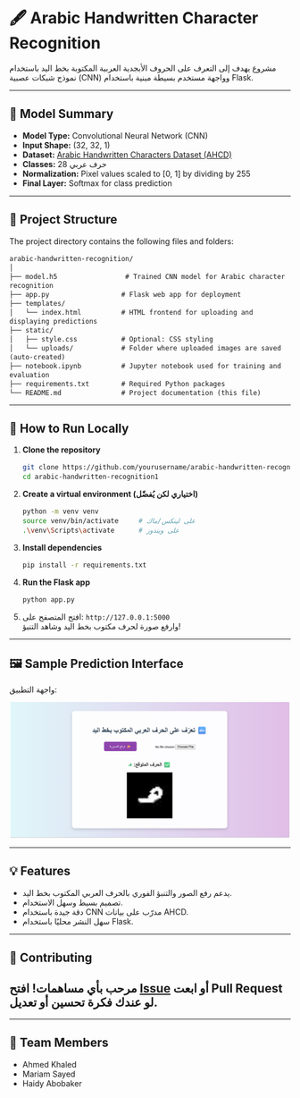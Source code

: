 
# 🖋️ Arabic Handwritten Character Recognition

مشروع يهدف إلى التعرف على الحروف الأبجدية العربية المكتوبة بخط اليد باستخدام نموذج شبكات عصبية (CNN) وواجهة مستخدم بسيطة مبنية باستخدام Flask.

---

## 🧠 Model Summary

- **Model Type:** Convolutional Neural Network (CNN)
- **Input Shape:** (32, 32, 1)
- **Dataset:** [Arabic Handwritten Characters Dataset (AHCD)](https://www.kaggle.com/datasets/mloey1/ahcd1)
- **Classes:** 28 حرف عربي
- **Normalization:** Pixel values scaled to [0, 1] by dividing by 255
- **Final Layer:** Softmax for class prediction

---

## 📁 Project Structure
The project directory contains the following files and folders:

```
arabic-handwritten-recognition/
│
├── model.h5                 # Trained CNN model for Arabic character recognition
├── app.py                  # Flask web app for deployment
├── templates/
│   └── index.html          # HTML frontend for uploading and displaying predictions
├── static/
│   ├── style.css           # Optional: CSS styling
│   └── uploads/            # Folder where uploaded images are saved (auto-created)
├── notebook.ipynb          # Jupyter notebook used for training and evaluation
├── requirements.txt        # Required Python packages
└── README.md               # Project documentation (this file)
```

---

## 🚀 How to Run Locally

1. **Clone the repository**
   ```bash
   git clone https://github.com/yourusername/arabic-handwritten-recognition1.git
   cd arabic-handwritten-recognition1
   ```

2. **Create a virtual environment (اختياري لكن يُفضّل)**
   ```bash
   python -m venv venv
   source venv/bin/activate     # على لينكس/ماك
   .\venv\Scripts\activate      # على ويندوز
   ```

3. **Install dependencies**
   ```bash
   pip install -r requirements.txt
   ```

4. **Run the Flask app**
   ```bash
   python app.py
   ```

5. افتح المتصفح على: `http://127.0.0.1:5000`  
   وارفع صورة لحرف مكتوب بخط اليد وشاهد التنبؤ!

---
## 🖼️ Sample Prediction Interface

واجهة التطبيق:

<p align="center">
  <img src="static/sample.png" width="500" alt="واجهة التطبيق">
</p>



---

## 💡 Features

- يدعم رفع الصور والتنبؤ الفوري بالحرف العربي المكتوب بخط اليد.
- تصميم بسيط وسهل الاستخدام.
- دقة جيدة باستخدام CNN مدرّب على بيانات AHCD.
- سهل النشر محليًا باستخدام Flask.

---


## 🤝 Contributing

مرحب بأي مساهمات! افتح [Issue]( https://github.com/ahmedmazoon/arabic-handwritten-recognition1/issues) أو ابعت Pull Request لو عندك فكرة تحسين أو تعديل.
---
---

## 👥 Team Members

- Ahmed Khaled  
- Mariam Sayed  
- Haidy Abobaker

